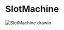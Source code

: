 # SlotMachine
![SlotMachine drawio](https://github.com/Jack060/SlotMachine/assets/127589840/47c1ae79-76f4-4fc8-b3f2-0b1393c76c17)
